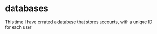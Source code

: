 # databases 
This time I have created a database that stores accounts, with a unique ID for each user

